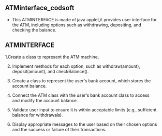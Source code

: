 ## ATMinterface_codsoft

* This ATMINTERFACE is made of java applet,it provides user interface for the ATM, including options such as withdrawing, depositing, and
checking the balance.

## ATMINTERFACE

1.Create a class to represent the ATM machine.

2. Implement methods for each option, such as withdraw(amount), deposit(amount), and
checkBalance().

4. Create a class to represent the user's bank account, which stores the account balance.
   
5. Connect the ATM class with the user's bank account class to access and modify the account
balance.

6. Validate user input to ensure it is within acceptable limits (e.g., sufficient balance for withdrawals).
   
7. Display appropriate messages to the user based on their chosen options and the success or failure
of their transactions.
